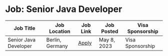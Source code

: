 # Job: Senior Java Developer

| Job Title | Job Location | Job Link | Job Posted | Visa Sponsorship |
| --- | --- | --- | --- | --- |
| Senior Java Developer | Berlin, Germany | [Apply](https://join.com/companies/tabit-gmbh/7965075-senior-java-developer) | May 8, 2023 | Visa Sponsorship |
